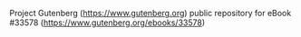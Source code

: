 Project Gutenberg (https://www.gutenberg.org) public repository for eBook #33578 (https://www.gutenberg.org/ebooks/33578)
